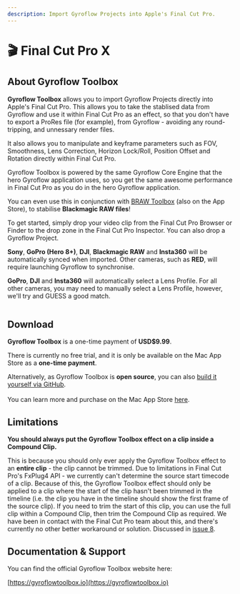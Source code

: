 ```yaml
---
description: Import Gyroflow Projects into Apple's Final Cut Pro.
---
```


# 🎬 Final Cut Pro X

## About Gyroflow Toolbox

**Gyroflow Toolbox** allows you to import Gyroflow Projects directly into Apple's Final Cut Pro. This allows you to take the stablised data from Gyroflow and use it within Final Cut Pro as an effect, so that you don't have to export a ProRes file (for example), from Gyroflow - avoiding any round-tripping, and unnessary render files.

It also allows you to manipulate and keyframe parameters such as FOV, Smoothness, Lens Correction, Horizon Lock/Roll, Position Offset and Rotation directly within Final Cut Pro.

Gyroflow Toolbox is powered by the same Gyroflow Core Engine that the hero Gyroflow application uses, so you get the same awesome performance in Final Cut Pro as you do in the hero Gyroflow application.

You can even use this in conjunction with [BRAW Toolbox](https://brawtoolbox.io/) (also on the App Store), to stabilise **Blackmagic RAW files**!

To get started, simply drop your video clip from the Final Cut Pro Browser or Finder to the drop zone in the Final Cut Pro Inspector. You can also drop a Gyroflow Project.

**Sony**, **GoPro (Hero 8+)**, **DJI**, **Blackmagic RAW** and **Insta360** will be automatically synced when imported. Other cameras, such as **RED**, will require launching Gyroflow to synchronise.

**GoPro**, **DJI** and **Insta360** will automatically select a Lens Profile. For all other cameras, you may need to manually select a Lens Profile, however, we'll try and GUESS a good match.

<figure><img src="../.gitbook/assets/App Store Image 2 - v2.png" alt=""><figcaption></figcaption></figure>

## Download

**Gyroflow Toolbox** is a one-time payment of **USD$9.99**.

There is currently no free trial, and it is only be available on the Mac App Store as a **one-time payment**.

Alternatively, as Gyroflow Toolbox is **open source**, you can also [build it yourself via GitHub](https://github.com/latenitefilms/GyroflowToolbox).\
\
You can learn more and purchase on the Mac App Store [here](https://apps.apple.com/au/app/gyroflow-toolbox/id1667462993?mt=12).

## Limitations

**You should always put the Gyroflow Toolbox effect on a clip inside a Compound Clip.**

This is because you should only ever apply the Gyroflow Toolbox effect to an **entire clip** - the clip cannot be trimmed. Due to limitations in Final Cut Pro's FxPlug4 API - we currently can't determine the source start timecode of a clip. Because of this, the Gyroflow Toolbox effect should only be applied to a clip where the start of the clip hasn't been trimmed in the timeline (i.e. the clip you have in the timeline should show the first frame of the source clip). If you need to trim the start of this clip, you can use the full clip within a Compound Clip, then trim the Compound Clip as required. We have been in contact with the Final Cut Pro team about this, and there's currently no other better workaround or solution. Discussed in [issue 8](https://github.com/latenitefilms/GyroflowToolbox/issues/8).

## Documentation & Support

You can find the official Gyroflow Toolbox website here:

[https://gyroflowtoolbox.io](https://gyroflowtoolbox.io)
